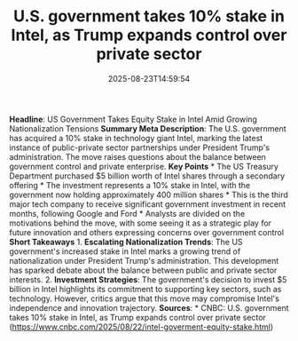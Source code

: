 ﻿---
title: "U.S. government takes 10% stake in Intel, as Trump expands control over private sector"
date: "2025-08-23T14:59:54"
category: "Markets"
summary: ""
slug: "us government takes 10 stake in intel as trump expands contr"
source_urls:
  - "https://www.cnbc.com/2025/08/22/intel-goverment-equity-stake.html"
seo:
  title: "U.S. government takes 10% stake in Intel, as Trump expands control over private sector | Hash n Hedge"
  description: ""
  keywords: ["news", "markets", "brief"]
---
**Headline**: US Government Takes Equity Stake in Intel Amid Growing Nationalization Tensions  **Summary Meta Description**: The U.S. government has acquired a 10% stake in technology giant Intel, marking the latest instance of public-private sector partnerships under President Trump's administration. The move raises questions about the balance between government control and private enterprise.  **Key Points**  * The US Treasury Department purchased $5 billion worth of Intel shares through a secondary offering * The investment represents a 10% stake in Intel, with the government now holding approximately 400 million shares * This is the third major tech company to receive significant government investment in recent months, following Google and Ford * Analysts are divided on the motivations behind the move, with some seeing it as a strategic play for future innovation and others expressing concerns over government control  **Short Takeaways**  1. **Escalating Nationalization Trends**: The US government's increased stake in Intel marks a growing trend of nationalization under President Trump's administration. This development has sparked debate about the balance between public and private sector interests. 2. **Investment Strategies**: The government's decision to invest $5 billion in Intel highlights its commitment to supporting key sectors, such as technology. However, critics argue that this move may compromise Intel's independence and innovation trajectory.  **Sources**:  * CNBC: U.S. government takes 10% stake in Intel, as Trump expands control over private sector (https://www.cnbc.com/2025/08/22/intel-goverment-equity-stake.html) 
